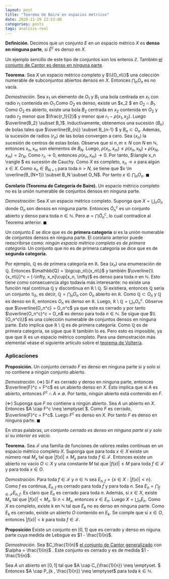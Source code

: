 ```yaml
---
layout: post
title: "Teorema de Baire en espacios métricos"
date: 2020-11-29 22:53:00
categories: posts
tags: analisis-real
---
```




**Definición.** Decimos que un conjunto $E$ en un espacio métrico $X$ es **denso en ninguna parte**, si $\bar{E}^c$ es denso en $X$.

Un ejemplo sencillo de este tipo de conjuntos son los enteros $\mathbb{Z}$. También [el conjunto de Cantor es denso en ninguna parte](https://luisgrivas.github.io/blog/post/2020/11/06/conjunto-cantor.html). 



**Teorema.** Sea $X$ un espacio métrico completo y $\\{O_n\\}$ una colección numerable de subconjuntos abiertos densos en $X$. Entonces $\bigcap_n O_n$ es no vacía. 

*Demostración.* Sea $x_1$ un elemento de $O_1$ y $B_1$ una bola centrada en $x_1$ con radio $r_1$ contenida en $O_1$.Como $O_2$ es denso, existe un $x_2 $ en $O_2 \cap B_1$. Como $O_2$ es abierto, existe una bola $B_2$ centrada en $x_2$ contenida en $O_2$ y radio $r_2$ menor que $\frac{r_1}{2}$ y menor que $r_1 - \rho(x_1, x_2)$. Luego $\overline{B_2} \subset B_1$. Inductivamente, obtenemos una sucesión $\langle B_n \rangle$ de bolas tales que $\overline{B_{n}} \subset B_{n-1} $ y $B_n \subset O_n$. Además, la sucesión de radios $\langle r_n \rangle$  de las bolas convergen a cero. Sea $\langle x_n \rangle$ la sucesión de centros de estas bolas. Observe que si $n, m \geq N$ con $N$ en $\mathbb{N}$, entonces $x_n, x_m$ son elementos de $B_N$. Luego, $\rho(x_n, x_m) \leq \rho(x_n, x_N) + \rho(x_N, x_m) = 2 r_N$. Como $r_n \to 0$, entonces $\rho(x_n, x_m) \to 0$. Por tanto, $\langle x_n \rangle $ es sucesión de Cauchy. Como $X$ es completo, $x_n \to x$ para algún $x \in X$.  Como $x_n \in B_{N+1}$ para toda $n > N$, se tiene que $x \in \overline{B_{N+1}} \subset B_N \subset O_N$. Por tanto $x \in \bigcap_n O_n$. $\blacksquare$



**Corolario (Teorema de Categoría de Baire).** Un espacio métrico completo no es la unión numerable de conjuntos densos en ninguna parte. 

*Demostración:* Sea $X$ un espacio métrico completo. Suponga que $X = \bigcup_n O_n$ donde $O_n$ son densos en ninguna parte. Entonces $\bar{O}_n^c$ es un conjunto abierto  y denso para toda $n\in \mathbb{N}$. Pero $\emptyset = \bigcap \bar{O}_n^c$, lo cual contradice al Teorema anterior. $\blacksquare$

Un conjunto $E$ se dice que es de **primera categoría** si es la unión numerable de conjuntos densos en ninguna parte. El corolario anterior puede reescribirse  como: *ningún espacio métrico completo es de primera categoría.* Un conjunto que no es de primera categoría se dice que es de **segunda categoría.**

Por ejemplo, $\mathbb{Q}$ es de primera categoría en $\mathbb{R}$. Sea $(x_n)$ una enumeración de $\mathbb{Q}$. Entonces $\mathbb{Q} = \bigcup_n\\{x_n\\}$ y también $\overline{\\{x_n\\}}^c = (-\infty, x_n]\cup[x_n, \infty)$ es denso para toda $n$ en $\mathbb{N}$. Esto tiene como consecuencia algo todavía más interesante: no existe una función real continua $\mathbb{Q}$ y discontinua en $\mathbb{R}\setminus \mathbb{Q}$. Si existiera, entonces $\mathbb{Q}$ sería un conjunto $\mathcal{G}_\delta$, es decir,  $\mathbb{Q} = \bigcap_n O_n$ con $O_n$ abierto en $\mathbb{R}$. Como $\mathbb{Q} \subset O_n$ y $\mathbb{Q}$ es denso en $\mathbb{R}$, entonces $O_n$ es denso en $\mathbb{R}$. Luego, $\mathbb{R}\setminus \mathbb{Q} = \bigcup_n O_n^c$. Observe que $\overline{O_n^c} = O_n^c$ ya que este es cerrado y por tanto $\overline{O_n^c}^c = O_n$ es denso para toda $n\in \mathbb{N}$. Se sigue que $\\{O_n^c\\}$ es una colección numerable de conjuntos densos en ninguna parte. Esto implica que $\mathbb{R}\setminus \mathbb{Q}$ es de primera categoría. Como $\mathbb{Q}$ es de primera categoría, se sigue que $\mathbb{R}$ también lo es. Pero esto es imposible, ya que que $\mathbb{R}$ es un espacio métrico completo. Para una demostración más elemental véase el siguiente artículo sobre el [teorema de Volterra](https://luisgrivas.github.io/blog/posts/2020/11/17/volterra.html).



### Aplicaciones

**Proposición.**  Un conjunto cerrado $F$ es denso en ninguna parte si y solo si no contiene a ningún conjunto abierto.

*Demostración.* $(\Rightarrow)$ Si $F$ es cerrado y denso en ninguna parte, entonces $\overline{F}^c = F^c$ es un abierto denso en $X$. Esto implica que si $A$ es abierto, entonces $F^c \cap A \neq \emptyset$. Por tanto, ningún abierto está contenido en $F$.

$(\Leftarrow)$ Suponga que $F$ no contiene a ningún abierto. Sea $A$ un abierto en $X$. Entonces $A \cap F^c \neq \emptyset $. Como $F$ es cerrado, $\overline{F}^c = F^c$. Luego $F^c$ es denso en $X$. Por tanto $F$ es denso en ninguna parte. $\blacksquare$

En otras palabras, *un conjunto cerrado es denso en ninguna parte si y solo si su interior es vacío.*

**Teorema.** Sea $\mathcal{F}$ una familia de funciones de valores reales continuas en un espacio métrico completo $X$. Suponga que para toda $x \in X$ existe un número real $M_x$ tal que $\lvert f(x) \lvert \leq M_x$ para toda $f \in \mathcal{F}$. Entonces existe un abierto no vacío $O \subset X$ y una constante $M$ tal que $\lvert f(x) \lvert \leq M$ para toda $f \in \mathcal{F}$ y para toda $x \in O$.

*Demostración.* Para toda $f \in \mathcal{F}$ y $n \in \mathbb{N}$ sea $E_{n, f} = \{x \in X: \lvert f(x) \lvert < n \}$. Como $f$ es continua, $E_{n, f}$ es cerrado para toda $f$ y para toda $n$. Sea $E_n = \bigcap_{f \in \mathcal{F}} E_{n, f}$. Es claro que $E_n$ es cerrado para toda $n$. Además, si $x \in X$, existe $M_x$ tal que $\lvert f(x) \lvert < M_x$. Si $n < M_x$, entonces $x \in E_n$. Luego $X = \bigcup_n E_n$. Como $X$ es completo, existe $k$ en $\mathbb{N}$ tal que $E_k$ no es denso en ninguna parte.  Como $E_k$ es cerrado, existe un abierto $O$ contenido en $E_k$. Se comple que si $x \in O$, entonces $\lvert f(x) \lvert < k$ para toda $f \in \mathcal{F}$.

 

**Proposición** Existe un conjunto en $[0, 1]$ que es cerrado y denso en niguna parte cuya medida de Lebsgue es $1 - \frac{1}{n}$. 

*Demostración.* Sea $C_\frac{1}{n}$  [el conjunto de Cantor generalizado](https://luisgrivas.github.io/blog/post/2020/11/06/conjunto-cantor.html) con $\alpha = \frac{1}{n}$ . Este conjunto es cerrado y es de medida $1 - \frac{1}{n}$.

Sea $A$ un abierto en $[0, 1]$ tal que $A \cap C_{\frac{1}{n}} \neq \emptyset. $ Entonces $A \cap P_{k , \frac{1}{n}} \neq \emptyset$ para toda $k \in \mathbb{N}$.  